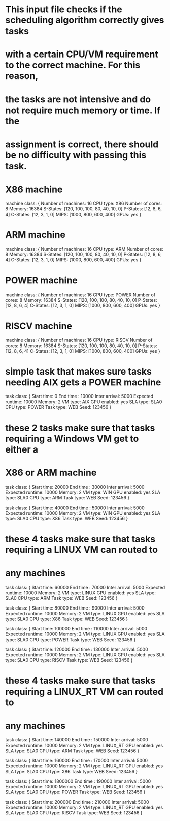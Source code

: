 # This input file checks if the scheduling algorithm correctly gives tasks 
# with a certain CPU/VM requirement to the correct machine. For this reason, 
# the tasks are not intensive and do not require much memory or time. If the 
# assignment is correct, there should be no difficulty with passing this task.

# X86 machine
machine class:
{
        Number of machines: 16
        CPU type: X86
        Number of cores: 8
        Memory: 16384
        S-States: [120, 100, 100, 80, 40, 10, 0]
        P-States: [12, 8, 6, 4]
        C-States: [12, 3, 1, 0]
        MIPS: [1000, 800, 600, 400]
        GPUs: yes
}

# ARM  machine
machine class:
{
        Number of machines: 16
        CPU type: ARM
        Number of cores: 8
        Memory: 16384
        S-States: [120, 100, 100, 80, 40, 10, 0]
        P-States: [12, 8, 6, 4]
        C-States: [12, 3, 1, 0]
        MIPS: [1000, 800, 600, 400]
        GPUs: yes
}

# POWER machine
machine class:
{
        Number of machines: 16
        CPU type: POWER
        Number of cores: 8
        Memory: 16384
        S-States: [120, 100, 100, 80, 40, 10, 0]
        P-States: [12, 8, 6, 4]
        C-States: [12, 3, 1, 0]
        MIPS: [1000, 800, 600, 400]
        GPUs: yes
}

# RISCV machine
machine class:
{
        Number of machines: 16
        CPU type: RISCV
        Number of cores: 8
        Memory: 16384
        S-States: [120, 100, 100, 80, 40, 10, 0]
        P-States: [12, 8, 6, 4]
        C-States: [12, 3, 1, 0]
        MIPS: [1000, 800, 600, 400]
        GPUs: yes
}

# simple task that makes sure tasks needing AIX gets a POWER machine
task class:
{
        Start time: 0
        End time : 10000
        Inter arrival: 5000
        Expected runtime: 10000
        Memory: 2
        VM type: AIX
        GPU enabled: yes
        SLA type: SLA0
        CPU type: POWER
        Task type: WEB
        Seed: 123456
}

# these 2 tasks make sure that tasks requiring a Windows VM get to either a
# X86 or ARM  machine
task class:
{
        Start time: 20000
        End time : 30000
        Inter arrival: 5000
        Expected runtime: 10000
        Memory: 2
        VM type: WIN
        GPU enabled: yes
        SLA type: SLA0
        CPU type: ARM
        Task type: WEB
        Seed: 123456
}

task class:
{
        Start time: 40000
        End time : 50000
        Inter arrival: 5000
        Expected runtime: 10000
        Memory: 2
        VM type: WIN
        GPU enabled: yes
        SLA type: SLA0
        CPU type: X86
        Task type: WEB
        Seed: 123456
}

# these 4 tasks make sure that tasks requiring a LINUX VM can routed to 
# any machines

task class:
{
        Start time: 60000
        End time : 70000
        Inter arrival: 5000
        Expected runtime: 10000
        Memory: 2
        VM type: LINUX
        GPU enabled: yes
        SLA type: SLA0
        CPU type: ARM
        Task type: WEB
        Seed: 123456
}

task class:
{
        Start time: 80000
        End time : 90000
        Inter arrival: 5000
        Expected runtime: 10000
        Memory: 2
        VM type: LINUX
        GPU enabled: yes
        SLA type: SLA0
        CPU type: X86
        Task type: WEB
        Seed: 123456
}

task class:
{
        Start time: 100000
        End time : 110000
        Inter arrival: 5000
        Expected runtime: 10000
        Memory: 2
        VM type: LINUX
        GPU enabled: yes
        SLA type: SLA0
        CPU type: POWER
        Task type: WEB
        Seed: 123456
}

task class:
{
        Start time: 120000
        End time : 130000
        Inter arrival: 5000
        Expected runtime: 10000
        Memory: 2
        VM type: LINUX
        GPU enabled: yes
        SLA type: SLA0
        CPU type: RISCV
        Task type: WEB
        Seed: 123456
}

# these 4 tasks make sure that tasks requiring a LINUX_RT VM can routed to 
# any machines

task class:
{
        Start time: 140000
        End time : 150000
        Inter arrival: 5000
        Expected runtime: 10000
        Memory: 2
        VM type: LINUX_RT
        GPU enabled: yes
        SLA type: SLA0
        CPU type: ARM
        Task type: WEB
        Seed: 123456
}

task class:
{
        Start time: 160000
        End time : 170000
        Inter arrival: 5000
        Expected runtime: 10000
        Memory: 2
        VM type: LINUX_RT
        GPU enabled: yes
        SLA type: SLA0
        CPU type: X86
        Task type: WEB
        Seed: 123456
}

task class:
{
        Start time: 1800000
        End time : 190000
        Inter arrival: 5000
        Expected runtime: 10000
        Memory: 2
        VM type: LINUX_RT
        GPU enabled: yes
        SLA type: SLA0
        CPU type: POWER
        Task type: WEB
        Seed: 123456
}

task class:
{
        Start time: 200000
        End time : 210000
        Inter arrival: 5000
        Expected runtime: 10000
        Memory: 2
        VM type: LINUX_RT
        GPU enabled: yes
        SLA type: SLA0
        CPU type: RISCV
        Task type: WEB
        Seed: 123456
}